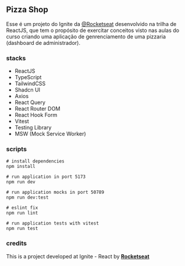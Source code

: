 ## Pizza Shop

Esse é um projeto do Ignite da [@Rocketseat]("https://rocketseat.com.br") desenvolvido na trilha de ReactJS, 
que tem o propósito de exercitar conceitos visto nas aulas do curso criando uma aplicação de genrenciamento de 
uma pizzaria (dashboard de administrador).

### stacks

- ReactJS
- TypeScript
- TailwindCSS
- Shadcn UI
- Axios
- React Query
- React Router DOM
- React Hook Form
- Vitest
- Testing Library
- MSW (Mock Service Worker)

### scripts
```
# install dependencies
npm install

# run application in port 5173
npm run dev

# run application mocks in port 50789
npm run dev:test

# eslint fix
npm run lint

# run application tests with vitest
npm run test
```

### credits
This is a project developed at Ignite - React by <strong><a href="https://rocketseat.com.br">Rocketseat</a></strong>